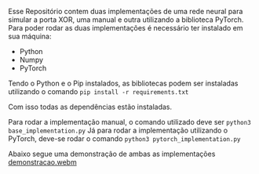 Esse Repositório contem duas implementações de uma rede neural para simular a porta XOR, uma manual e outra utilizando a biblioteca PyTorch.
Para poder rodar as duas implementações é necessário ter instalado em sua máquina:
- Python 
- Numpy
- PyTorch

Tendo o Python e o Pip instalados, as bibliotecas podem ser instaladas utilizando o comando ```pip install -r requirements.txt```

Com isso todas as dependências estão instaladas.

Para rodar a implementação manual, o comando utilizado deve ser ```python3 base_implementation.py```
Já para rodar a implementação utilizando o PyTorch, deve-se rodar o comando ```python3 pytorch_implementation.py```

Abaixo segue uma demonstração de ambas as implementações
[demonstracao.webm](https://github.com/pedrocruz2/MLP/assets/123777000/98fefda8-0982-4247-a3a4-17d9fc382cd5)
